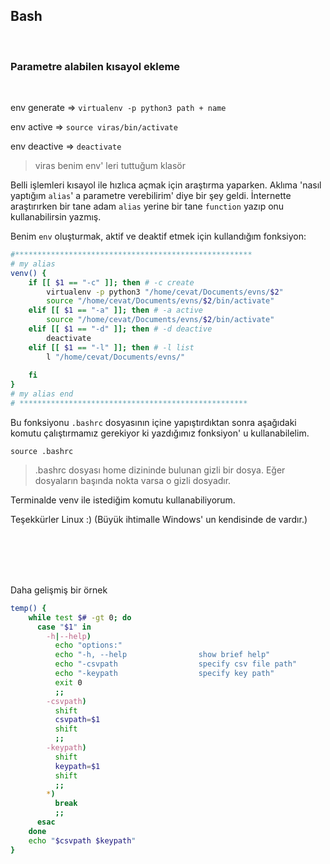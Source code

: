 ## Bash
<br />

### Parametre alabilen kısayol ekleme
<br />

env generate => `virtualenv -p python3 path + name`

env active => `source viras/bin/activate`

env deactive => `deactivate`

> viras benim env' leri tuttuğum klasör

Belli işlemleri kısayol ile hızlıca açmak için araştırma yaparken. Aklıma 'nasıl yaptığım `alias`' a parametre verebilirim' diye bir şey geldi. İnternette araştırırken bir tane adam `alias` yerine bir tane `function` yazıp onu kullanabilirsin yazmış.

Benim `env` oluşturmak, aktif ve deaktif etmek için kullandığım fonksiyon:

```bash
#*****************************************************
# my alias
venv() {
	if [[ $1 == "-c" ]]; then # -c create
		virtualenv -p python3 "/home/cevat/Documents/evns/$2"
		source "/home/cevat/Documents/evns/$2/bin/activate"
	elif [[ $1 == "-a" ]]; then # -a active
		source "/home/cevat/Documents/evns/$2/bin/activate"
	elif [[ $1 == "-d" ]]; then # -d deactive
		deactivate
	elif [[ $1 == "-l" ]]; then # -l list
		l "/home/cevat/Documents/evns/"
		
	fi
}
# my alias end
# ***************************************************
```

Bu fonksiyonu `.bashrc` dosyasının içine yapıştırdıktan sonra aşağıdaki komutu çalıştırmamız gerekiyor ki yazdığımız fonksiyon' u kullanabilelim.

    source .bashrc 

> .bashrc dosyası home dizininde bulunan gizli bir dosya. Eğer dosyaların başında nokta varsa o gizli dosyadır.

Terminalde venv ile istediğim komutu kullanabiliyorum. 

Teşekkürler Linux :) (Büyük ihtimalle Windows' un kendisinde de vardır.)

<br />
<br />
<br />
<br />

Daha gelişmiş bir örnek

```bash
temp() {
    while test $# -gt 0; do
      case "$1" in
        -h|--help)
          echo "options:"
          echo "-h, --help                show brief help"
          echo "-csvpath                  specify csv file path"
          echo "-keypath                  specify key path"
          exit 0
          ;;
        -csvpath)
          shift
          csvpath=$1
          shift
          ;;
        -keypath)
          shift
          keypath=$1
          shift
          ;;
        *)
          break
          ;;
      esac
    done
    echo "$csvpath $keypath"
}

```